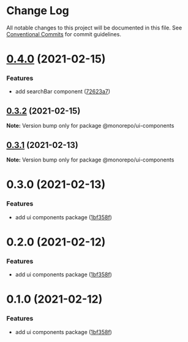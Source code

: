 # Change Log

All notable changes to this project will be documented in this file.
See [Conventional Commits](https://conventionalcommits.org) for commit guidelines.

# [0.4.0](https://github.com/emunhoz/find-movies/compare/@monorepo/ui-components@0.3.2...@monorepo/ui-components@0.4.0) (2021-02-15)


### Features

* add searchBar component ([72623a7](https://github.com/emunhoz/find-movies/commit/72623a78ad0a0f5ccc2fc9cde4aa53c9482336d5))





## [0.3.2](https://github.com/emunhoz/find-movies/compare/@monorepo/ui-components@0.3.1...@monorepo/ui-components@0.3.2) (2021-02-15)

**Note:** Version bump only for package @monorepo/ui-components





## [0.3.1](https://github.com/emunhoz/find-movies/compare/@monorepo/ui-components@0.3.0...@monorepo/ui-components@0.3.1) (2021-02-13)

**Note:** Version bump only for package @monorepo/ui-components





# 0.3.0 (2021-02-13)


### Features

* add ui components package ([1bf358f](https://github.com/emunhoz/find-movies/commit/1bf358fb0891a84d79ea2d8382a2cfb1a008e34e))





# 0.2.0 (2021-02-12)


### Features

* add ui components package ([1bf358f](https://github.com/emunhoz/monorepo-boilerplate/commit/1bf358fb0891a84d79ea2d8382a2cfb1a008e34e))





# 0.1.0 (2021-02-12)


### Features

* add ui components package ([1bf358f](https://github.com/emunhoz/monorepo-boilerplate/commit/1bf358fb0891a84d79ea2d8382a2cfb1a008e34e))
